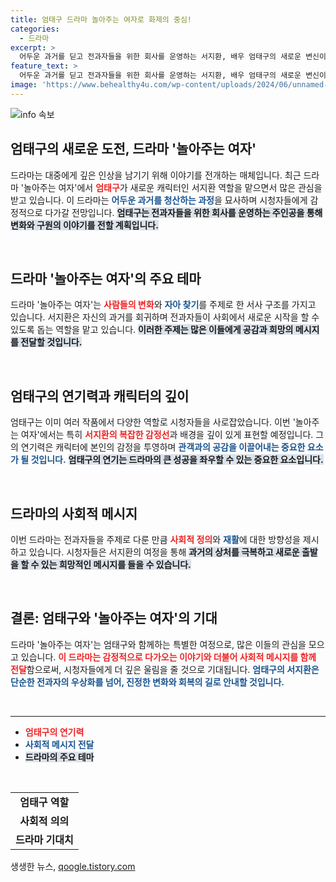 ```yaml
---
title: 엄태구 드라마 놀아주는 여자로 화제의 중심!
categories:
  - 드라마
excerpt: >
  어두운 과거를 딛고 전과자들을 위한 회사를 운영하는 서지환, 배우 엄태구의 새로운 변신이 기대된다! 드라마 놀아주는 여자에서 그가 선보일 감동의 스토리를 놓치지 마세요!
feature_text: >
  어두운 과거를 딛고 전과자들을 위한 회사를 운영하는 서지환, 배우 엄태구의 새로운 변신이 기대된다! 드라마 놀아주는 여자에서 그가 선보일 감동의 스토리를 놓치지 마세요!
image: 'https://www.behealthy4u.com/wp-content/uploads/2024/06/unnamed-file.png'
---
```


<p><img src="https://www.behealthy4u.com/wp-content/uploads/2024/06/unnamed-file.png" alt="info 속보" /></p>

<h2 data-ke-size="size26">엄태구의 새로운 도전, 드라마 '놀아주는 여자'</h2>

<p data-ke-size="size16">드라마는 대중에게 깊은 인상을 남기기 위해 이야기를 전개하는 매체입니다. 최근 드라마 '놀아주는 여자'에서 <b><span style="color: #ee2323;">엄태구</span></b>가 새로운 캐릭터인 서지환 역할을 맡으면서 많은 관심을 받고 있습니다. 이 드라마는 <b><span style="color: #1a5490;">어두운 과거를 청산하는 과정</span></b>을 묘사하며 시청자들에게 감정적으로 다가갈 전망입니다. <b><span style="background-color: #21538527;">엄태구는 전과자들을 위한 회사를 운영하는 주인공을 통해 변화와 구원의 이야기를 전할 계획입니다.</span></b></p>

<p data-ke-size="size16">&nbsp;</p>

<h2 data-ke-size="size26">드라마 '놀아주는 여자'의 주요 테마</h2>

<p data-ke-size="size16">드라마 '놀아주는 여자'는 <b><span style="color: #ee2323;">사람들의 변화</span></b>와 <b><span style="color: #1a5490;">자아 찾기</span></b>를 주제로 한 서사 구조를 가지고 있습니다. 서지환은 자신의 과거를 회귀하며 전과자들이 사회에서 새로운 시작을 할 수 있도록 돕는 역할을 맡고 있습니다. <b><span style="background-color: #21538527;">이러한 주제는 많은 이들에게 공감과 희망의 메시지를 전달할 것입니다.</span></b></p>

<p data-ke-size="size16">&nbsp;</p>

<h2 data-ke-size="size26">엄태구의 연기력과 캐릭터의 깊이</h2>

<p data-ke-size="size16">엄태구는 이미 여러 작품에서 다양한 역할로 시청자들을 사로잡았습니다. 이번 '놀아주는 여자'에서는 특히 <b><span style="color: #ee2323;">서지환의 복잡한 감정선</span></b>과 배경을 깊이 있게 표현할 예정입니다. 그의 연기력은 캐릭터에 본인의 감정을 투영하며 <b><span style="color: #1a5490;">관객과의 공감을 이끌어내는 중요한 요소가 될 것입니다.</span></b> <b><span style="background-color: #21538527;">엄태구의 연기는 드라마의 큰 성공을 좌우할 수 있는 중요한 요소입니다.</span></b></p>

<p data-ke-size="size16">&nbsp;</p>

<h2 data-ke-size="size26">드라마의 사회적 메시지</h2>

<p data-ke-size="size16">이번 드라마는 전과자들을 주제로 다룬 만큼 <b><span style="color: #ee2323;">사회적 정의</span></b>와 <b><span style="color: #1a5490;">재활</span></b>에 대한 방향성을 제시하고 있습니다. 시청자들은 서지환의 여정을 통해 <b><span style="background-color: #21538527;">과거의 상처를 극복하고 새로운 출발을 할 수 있는 희망적인 메시지를 들을 수 있습니다.</span></b></p>

<p data-ke-size="size16">&nbsp;</p>

<h2 data-ke-size="size26">결론: 엄태구와 '놀아주는 여자'의 기대</h2>

<p data-ke-size="size16">드라마 '놀아주는 여자'는 엄태구와 함께하는 특별한 여정으로, 많은 이들의 관심을 모으고 있습니다. <b><span style="color: #ee2323;">이 드라마는 감정적으로 다가오는 이야기와 더불어 사회적 메시지를 함께 전달</span></b>함으로써, 시청자들에게 더 깊은 울림을 줄 것으로 기대됩니다. <b><span style="color: #1a5490;">엄태구의 서지환은 단순한 전과자의 우상화를 넘어, 진정한 변화와 회복의 길로 안내할 것입니다.</span></b></p>

<p data-ke-size="size16">&nbsp;</p>

<hr />

<ul>
    <li><b><span style="color: #ee2323;">엄태구의 연기력</span></b></li>
    <li><b><span style="color: #1a5490;">사회적 메시지 전달</span></b></li>
    <li><b><span style="background-color: #21538527;">드라마의 주요 테마</span></b></li>
</ul>

<p data-ke-size="size16">&nbsp;</p>

<table>
    <tr>
        <td style="text-align: center; height: 17px;"><b>엄태구 역할</b></td>
    </tr>
    <tr>
        <td style="text-align: center; height: 17px;"><b>사회적 의의</b></td>
    </tr>
    <tr>
        <td style="text-align: center; height: 17px;"><b>드라마 기대치</b></td>
    </tr>
</table>

<p data-ke-size="size16"></p>
생생한 뉴스, <a href="https://qoogle.tistory.com" rel="dofollow">qoogle.tistory.com</a>


